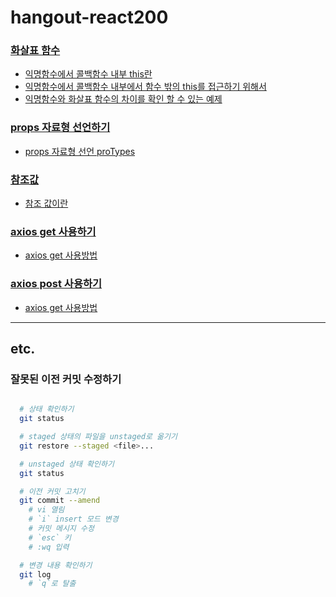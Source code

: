 # hangout-react200

### [화살표 함수](./src/R013_ArrowFunction.js#L34)
- [익명함수에서 콜백함수 내부 this란](./src/R013_ArrowFunction.js#L35-L36)
- [익명함수에서 콜백함수 내부에서 함수 밖의 this를 접근하기 위해서](./src/R013_ArrowFunction.js#L48-L51)
- [익명함수와 화살표 함수의 차이를 확인 할 수 있는 예제](./src/R013_ArrowFunction.js#L52-L55)

### [props 자료형 선언하기](./src/R018_PropsDatatype.js)
- [props 자료형 선언 proTypes](./src/R018_PropsDatatype.js#L23-L36)

### [참조값](./src/R028_PureComponentClass.js)
- [참조 값이란](./src/R028_PureComponentClass.js#L34-L36)

### [axios get 사용하기](./src/R061_AxiosGet.js)
- [axios get 사용방법](./src/R061_AxiosGet.js#L13-L16)

### [axios post 사용하기](./src/R062_AxiosPost.js)
- [axios get 사용방법](./src/R062_AxiosPost.js#L13-L16)

---

## etc.

### 잘못된 이전 커밋 수정하기

```bash

  # 상태 확인하기
  git status 

  # staged 상태의 파일을 unstaged로 옮기기
  git restore --staged <file>...

  # unstaged 상태 확인하기
  git status 

  # 이전 커밋 고치기 
  git commit --amend
    # vi 열림
    # `i` insert 모드 변경
    # 커밋 메시지 수정
    # `esc` 키
    # :wq 입력

  # 변경 내용 확인하기
  git log
    # `q`로 탈출
```